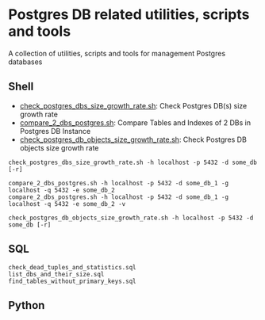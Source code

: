 # Postgres DB related utilities, scripts and tools
A collection of utilities, scripts and tools for management Postgres databases

## Shell
*  [check_postgres_dbs_size_growth_rate.sh](shell/check_postgres_dbs_size_growth_rate.sh): Check Postgres DB(s) size growth rate
*  [compare_2_dbs_postgres.sh](shell/compare_2_dbs_postgres.sh): Compare Tables and Indexes of 2 DBs in Postgres DB Instance
*  [check_postgres_db_objects_size_growth_rate.sh](shell/check_postgres_db_objects_size_growth_rate.sh): Check Postgres DB objects size growth rate

```
check_postgres_dbs_size_growth_rate.sh -h localhost -p 5432 -d some_db [-r]

compare_2_dbs_postgres.sh -h localhost -p 5432 -d some_db_1 -g localhost -q 5432 -e some_db_2
compare_2_dbs_postgres.sh -h localhost -p 5432 -d some_db_1 -g localhost -q 5432 -e some_db_2 -v

check_postgres_db_objects_size_growth_rate.sh -h localhost -p 5432 -d some_db [-r]
```


## SQL
```
check_dead_tuples_and_statistics.sql
list_dbs_and_their_size.sql
find_tables_without_primary_keys.sql
```
 
 
## Python
 
